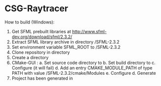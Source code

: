 # CSG-Raytracer
How to build (Windows):

1. Get SFML prebuilt libraries at http://www.sfml-dev.org/download/sfml/2.3.2/
2. Extract SFML library archive in directory <library>/SFML-2.3.2
3. Set environment variable SFML_ROOT to <library>/SFML-2.3.2
4. Clone repository in directory <sources>
5. Create a directory <build>
6. CMake-GUI :
  a. Set source code directory to <sources>
  b. Set build directory to <build>
  c. Configure (it will fail)
  d. Add an entry CMAKE_MODULE_PATH of type PATH with value <library>/SFML-2.3.2/cmake/Modules
  e. Configure
  d. Generate
7. Project has been generated in <build>
